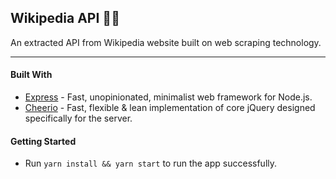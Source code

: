 ## Wikipedia API 📃🌐
An extracted API from Wikipedia website built on web scraping technology.

***

#### Built With

- [Express](https://expressjs.com) - Fast, unopinionated, minimalist web framework for Node.js.
- [Cheerio](https://cheerio.js.org) - Fast, flexible & lean implementation of core jQuery designed specifically for the server.


#### Getting Started

- Run `yarn install && yarn start` to run the app successfully.